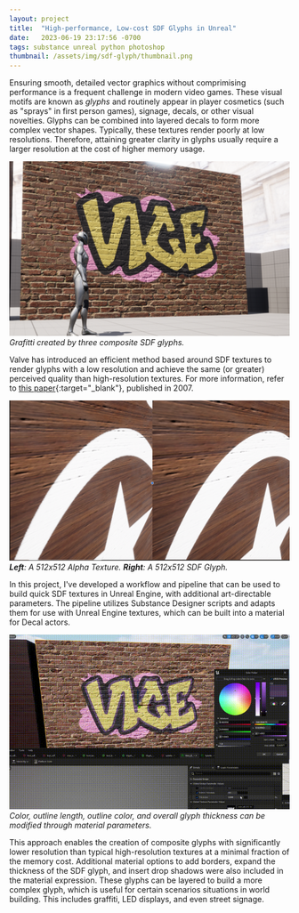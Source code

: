 ```yaml
---
layout: project
title:  "High-performance, Low-cost SDF Glyphs in Unreal"
date:   2023-06-19 23:17:56 -0700
tags: substance unreal python photoshop
thumbnail: /assets/img/sdf-glyph/thumbnail.png
---
```


Ensuring smooth, detailed vector graphics without comprimising  performance is a frequent challenge in modern video games. These visual motifs are known as *glyphs* and routinely appear in player cosmetics (such as "sprays" in first person games), signage, decals, or other visual novelties. Glyphs can be combined into layered decals to form more complex vector shapes. Typically, these textures render poorly at low resolutions. Therefore, attaining greater clarity in glyphs usually require a larger resolution at the cost of higher memory usage.

![SDF Glyphs: Main](/assets/img/sdf-glyph/thumbnail.png)
*Grafitti created by three composite SDF glyphs.*

Valve has introduced an efficient method based around SDF textures to render glyphs with a low resolution and achieve the same (or greater) perceived quality than high-resolution textures. For more information, refer to [this paper](https://steamcdn-a.akamaihd.net/apps/valve/2007/SIGGRAPH2007_AlphaTestedMagnification.pdf){:target="_blank"}, published in 2007.

![SDF Glyphs: Compare](/assets/img/sdf-glyph/compare.png)
***Left**: A 512x512 Alpha Texture. **Right**: A 512x512 SDF Glyph.*

In this project, I've developed a workflow and pipeline that can be used to build quick SDF textures in Unreal Engine, with additional art-directable parameters. The pipeline utilizes Substance Designer scripts and adapts them for use with Unreal Engine textures, which can be built into a material for Decal actors.

![SDF Glyphs: Demo](/assets/img/sdf-glyph/sdf.gif)
*Color, outline length, outline color, and overall glyph thickness can be modified through material parameters.*

This approach enables the creation of composite glyphs with significantly lower resolution than typical high-resolution textures at a minimal fraction of the memory cost. Additional material options to add borders, expand the thickness of the SDF glyph, and insert drop shadows were also included in the material expression. These glyphs can be layered to build a more complex glyph, which is useful for certain scenarios situations in world building. This includes graffiti, LED displays, and even street signage.
